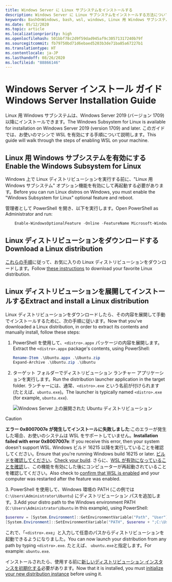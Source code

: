 ```yaml
---
title: Windows Server に Linux サブシステムをインストールする
description: Windows Server に Linux サブシステムをインストールする方法について説明します。 WSL は、Windows Server 2019 (バージョン 1709) 以降にインストールできます。
keywords: BashOnWindows, bash, wsl, windows, Linux 用 Windows サブシステム, windowssubsystem, ubuntu, windows server
ms.date: 05/12/2020
ms.topic: article
ms.localizationpriority: high
ms.openlocfilehash: 501bbf78c2d9f59dad945af9c30571317240b79f
ms.sourcegitcommit: fb79750bd71d6ebaed5203b3de71ba85a67227b1
ms.translationtype: HT
ms.contentlocale: ja-JP
ms.lasthandoff: 08/26/2020
ms.locfileid: "88866146"
---
```

# <a name="windows-server-installation-guide"></a><span data-ttu-id="8371e-105">Windows Server インストール ガイド</span><span class="sxs-lookup"><span data-stu-id="8371e-105">Windows Server Installation Guide</span></span>

<span data-ttu-id="8371e-106">Linux 用 Windows サブシステムは、Windows Server 2019 (バージョン 1709) 以降にインストールできます。</span><span class="sxs-lookup"><span data-stu-id="8371e-106">The Windows Subsystem for Linux is available for installation on Windows Server 2019 (version 1709) and later.</span></span> <span data-ttu-id="8371e-107">このガイドでは、お使いのマシンで WSL を有効にする手順について説明します。</span><span class="sxs-lookup"><span data-stu-id="8371e-107">This guide will walk through the steps of enabling WSL on your machine.</span></span>

## <a name="enable-the-windows-subsystem-for-linux"></a><span data-ttu-id="8371e-108">Linux 用 Windows サブシステムを有効にする</span><span class="sxs-lookup"><span data-stu-id="8371e-108">Enable the Windows Subsystem for Linux</span></span>

<span data-ttu-id="8371e-109">Windows 上で Linux ディストリビューションを実行する前に、"Linux 用 Windows サブシステム" オプション機能を有効にして再起動する必要があります。</span><span class="sxs-lookup"><span data-stu-id="8371e-109">Before you can run Linux distros on Windows, you must enable the "Windows Subsystem for Linux" optional feature and reboot.</span></span>

<span data-ttu-id="8371e-110">管理者として PowerShell を開き、以下を実行します。</span><span class="sxs-lookup"><span data-stu-id="8371e-110">Open PowerShell as Administrator and run:</span></span>

```powershell
    Enable-WindowsOptionalFeature -Online -FeatureName Microsoft-Windows-Subsystem-Linux

```

## <a name="download-a-linux-distribution"></a><span data-ttu-id="8371e-111">Linux ディストリビューションをダウンロードする</span><span class="sxs-lookup"><span data-stu-id="8371e-111">Download a Linux distribution</span></span>

<span data-ttu-id="8371e-112">[これらの手順](install-manual.md)に従って、お気に入りの Linux ディストリビューションをダウンロードします。</span><span class="sxs-lookup"><span data-stu-id="8371e-112">Follow [these instructions](install-manual.md) to download your favorite Linux distribution.</span></span>

## <a name="extract-and-install-a-linux-distribution"></a><span data-ttu-id="8371e-113">Linux ディストリビューションを展開してインストールする</span><span class="sxs-lookup"><span data-stu-id="8371e-113">Extract and install a Linux distribution</span></span>

<span data-ttu-id="8371e-114">Linux ディストリビューションをダウンロードしたら、その内容を展開して手動でインストールするために、次の手順に従います。</span><span class="sxs-lookup"><span data-stu-id="8371e-114">Now that you've downloaded a Linux distribution, in order to extract its contents and manually install, follow these steps:</span></span>

1. <span data-ttu-id="8371e-115">PowerShell を使用して、`<distro>.appx` パッケージの内容を展開します。</span><span class="sxs-lookup"><span data-stu-id="8371e-115">Extract the `<distro>.appx` package's contents, using PowerShell:</span></span>

    ```powershell
    Rename-Item .\Ubuntu.appx .\Ubuntu.zip
    Expand-Archive .\Ubuntu.zip .\Ubuntu
    ```

2. <span data-ttu-id="8371e-116">ターゲット フォルダーでディストリビューション ランチャー アプリケーションを実行します。</span><span class="sxs-lookup"><span data-stu-id="8371e-116">Run the distribution launcher application in the target folder.</span></span> <span data-ttu-id="8371e-117">ランチャーには、通常、`<distro>.exe` という名前が付けられます (たとえば、`ubuntu.exe`)。</span><span class="sxs-lookup"><span data-stu-id="8371e-117">The launcher is typically named `<distro>.exe` (for example, `ubuntu.exe`).</span></span>

    ![Windows Server 上の展開された Ubuntu ディストリビューション](media/server-appx-expand.png)

> [!CAUTION]
> <span data-ttu-id="8371e-119">**エラー 0x8007007e が発生してインストールに失敗しました**:このエラーが発生した場合、お使いのシステムは WSL をサポートしていません。</span><span class="sxs-lookup"><span data-stu-id="8371e-119">**Installation failed with error 0x8007007e**: If you receive this error, then your system doesn't support WSL.</span></span> <span data-ttu-id="8371e-120">Windows ビルド 16215 以降を実行していることを確認してください。</span><span class="sxs-lookup"><span data-stu-id="8371e-120">Ensure that you're running Windows build 16215 or later.</span></span> <span data-ttu-id="8371e-121">[ビルドを確認してください](troubleshooting.md#check-your-build-number)。</span><span class="sxs-lookup"><span data-stu-id="8371e-121">[Check your build](troubleshooting.md#check-your-build-number).</span></span> <span data-ttu-id="8371e-122">さらに、[WSL が有効になっていることを確認](troubleshooting.md#confirm-wsl-is-enabled)し、この機能を有効にした後にコンピューターが再起動されていることを確認してください。</span><span class="sxs-lookup"><span data-stu-id="8371e-122">Also check to [confirm that WSL is enabled](troubleshooting.md#confirm-wsl-is-enabled) and your computer was restarted after the feature was enabled.</span></span>  

<span data-ttu-id="8371e-123">3. PowerShell を使用して、Windows 環境の PATH (この例では `C:\Users\Administrator\Ubuntu`) にディストリビューション パスを追加します。</span><span class="sxs-lookup"><span data-stu-id="8371e-123">3.Add your distro path to the Windows environment PATH (`C:\Users\Administrator\Ubuntu` in this example), using PowerShell:</span></span>

```powershell
$userenv = [System.Environment]::GetEnvironmentVariable("Path", "User")
[System.Environment]::SetEnvironmentVariable("PATH", $userenv + ";C:\Users\Administrator\Ubuntu", "User")
```

<span data-ttu-id="8371e-124">これで、「`<distro>.exe`」と入力して任意のパスからディストリビューションを起動できるようになりました。</span><span class="sxs-lookup"><span data-stu-id="8371e-124">You can now launch your distribution from any path by typing `<distro>.exe`.</span></span> <span data-ttu-id="8371e-125">たとえば、 `ubuntu.exe`と指定します。</span><span class="sxs-lookup"><span data-stu-id="8371e-125">For example: `ubuntu.exe`.</span></span>

<span data-ttu-id="8371e-126">インストールされたら、使用する前に[新しいディストリビューション インスタンスを初期化する](initialize-distro.md)必要があります。</span><span class="sxs-lookup"><span data-stu-id="8371e-126">Now that it is installed, you must [initialize your new distribution instance](initialize-distro.md) before using it.</span></span>
